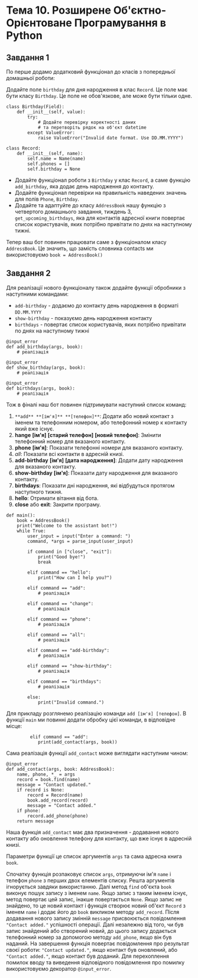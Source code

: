 # Тема 10. Розширене Об'єктно-Орієнтоване Програмування в Python

## Завдання 1

По перше додамо додатковий функціонал до класів з попередньої домашньої роботи:

Додайте поле `birthday` для дня народження в клас `Record`. Це поле має бути класу `Birthday`. Це поле не обов'язкове, але може бути тільки одне.

```
class Birthday(Field):
    def __init__(self, value):
        try:
            # Додайте перевірку коректності даних
            # та перетворіть рядок на об'єкт datetime
        except ValueError:
            raise ValueError("Invalid date format. Use DD.MM.YYYY")

class Record:
    def __init__(self, name):
        self.name = Name(name)
        self.phones = []
        self.birthday = None
```

- Додайте функціонал роботи з `Birthday` у клас `Record`, а саме функцію `add_birthday`, яка додає день народження до контакту.
- Додайте функціонал перевірки на правильність наведених значень для полів `Phone`, `Birthday`.
- Додайте та адаптуйте до класу `AddressBook` нашу функцію з четвертого домашнього завдання, тиждень 3, `get_upcoming_birthdays`, яка для контактів адресної книги повертає список користувачів, яких потрібно привітати по днях на наступному тижні.

Тепер ваш бот повинен працювати саме з функціоналом класу `AddressBook`. Це значить, що замість словника contacts ми використовуємо `book = AddressBook()`

## Завдання 2

Для реалізації нового функціоналу також додайте функції обробники з наступними командами:

- `add-birthday` - додаємо до контакту день народження в форматі `DD.MM.YYYY`
- `show-birthday` - показуємо день народження контакту
- `birthdays` - повертає список користувачів, яких потрібно привітати по днях на наступному тижні

```
@input_error
def add_birthday(args, book):
    # реалізація

@input_error
def show_birthday(args, book):
    # реалізація

@input_error
def birthdays(args, book):
    # реалізація
```

Тож в фіналі наш бот повинен підтримувати наступний список команд:

1. `**add** **[ім'я]** **[телефон]**`: Додати або новий контакт з іменем та телефонним номером, або телефонний номер к контакту який вже існує.
2. **hange** **[ім'я]** **[старий телефон]** **[новий телефон]**: Змінити телефонний номер для вказаного контакту.
3. **phone** **[ім'я]**: Показати телефонні номери для вказаного контакту.
4. _all_: Показати всі контакти в адресній книзі.
5. **add-birthday** **[ім'я]** **[дата народження]**: Додати дату народження для вказаного контакту.
6. **show-birthday** **[ім'я]**: Показати дату народження для вказаного контакту.
7. **birthdays**: Показати дні народження, які відбудуться протягом наступного тижня.
8. **hello**: Отримати вітання від бота.
9. **close** або **exit**: Закрити програму.

```
def main():
    book = AddressBook()
    print("Welcome to the assistant bot!")
    while True:
        user_input = input("Enter a command: ")
        command, *args = parse_input(user_input)

        if command in ["close", "exit"]:
            print("Good bye!")
            break

        elif command == "hello":
            print("How can I help you?")

        elif command == "add":
            # реалізація

        elif command == "change":
            # реалізація

        elif command == "phone":
            # реалізація

        elif command == "all":
            # реалізація

        elif command == "add-birthday":
            # реалізація

        elif command == "show-birthday":
            # реалізація

        elif command == "birthdays":
            # реалізація

        else:
            print("Invalid command.")

```

Для прикладу розглянемо реалізацію команди `add [ім'я] [телефон]`. В функції `main` ми повинні додати обробку цієї команди, в відповідне місце:

```
         elif command == "add":
            print(add_contact(args, book))
```

Сама реалізація функції `add_contact` може виглядати наступним чином:

```
@input_error
def add_contact(args, book: AddressBook):
    name, phone, *_ = args
    record = book.find(name)
    message = "Contact updated."
    if record is None:
        record = Record(name)
        book.add_record(record)
        message = "Contact added."
    if phone:
        record.add_phone(phone)
    return message

```

Наша функція `add_contact` має два призначення - додавання нового контакту або оновлення телефону для контакту, що вже існує в адресній книзі.

Параметри функції це список аргументів `args` та сама адресна книга `book`.

Спочатку функція розпаковує список `args`, отримуючи ім'я `name` і телефон `phone` з перших двох елементів списку. Решта аргументів ігнорується завдяки використанню. Далі метод `find` об'єкта `book` виконує пошук запису з іменем `name`. Якщо запис з таким іменем існує, метод повертає цей запис, інакше повертається `None`.
Якщо запис не знайдено, то це новий контакт і функція створює новий об'єкт `Record` з іменем `name` і додає його до `book` викликом методу `add_record`. Після додавання нового запису змінній `message` присвоюється повідомлення `"Contact added."` успішності операції.
Далі незалежно від того, чи був запис знайдений або створений новий, до цього запису додається телефонний номер за допомогою методу `add_phone`, якщо він був наданий. На завершення функція повертає повідомлення про результат своєї роботи: `"Contact updated."`, якщо контакт був оновлений, або `"Contact added."`, якщо контакт був доданий. Для перехоплення помилок вводу та виведення відповідного повідомлення про помилку використовуємо декоратор `@input_error`.
